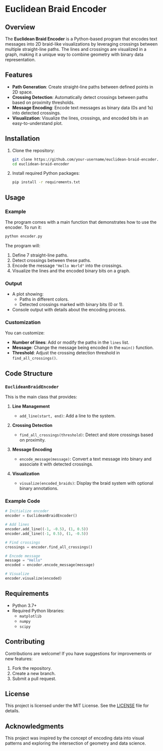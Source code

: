 # Euclidean Braid Encoder

## Overview
The **Euclidean Braid Encoder** is a Python-based program that encodes text messages into 2D braid-like visualizations by leveraging crossings between multiple straight-line paths. The lines and crossings are visualized in a graph, making it a unique way to combine geometry with binary data representation.

## Features
- **Path Generation**: Create straight-line paths between defined points in 2D space.
- **Crossing Detection**: Automatically detect crossings between paths based on proximity thresholds.
- **Message Encoding**: Encode text messages as binary data (0s and 1s) into detected crossings.
- **Visualization**: Visualize the lines, crossings, and encoded bits in an easy-to-understand plot.

## Installation
1. Clone the repository:
   ```bash
   git clone https://github.com/your-username/euclidean-braid-encoder.git
   cd euclidean-braid-encoder
   ```

2. Install required Python packages:
   ```bash
   pip install -r requirements.txt
   ```

## Usage

### Example
The program comes with a main function that demonstrates how to use the encoder. To run it:

```bash
python encoder.py
```

The program will:
1. Define 7 straight-line paths.
2. Detect crossings between these paths.
3. Encode the message `"Hello World"` into the crossings.
4. Visualize the lines and the encoded binary bits on a graph.

### Output
- A plot showing:
  - Paths in different colors.
  - Detected crossings marked with binary bits (0 or 1).
- Console output with details about the encoding process.

### Customization
You can customize:
- **Number of lines**: Add or modify the paths in the `lines` list.
- **Message**: Change the message being encoded in the `main()` function.
- **Threshold**: Adjust the crossing detection threshold in `find_all_crossings()`.

## Code Structure

### `EuclideanBraidEncoder`
This is the main class that provides:

1. **Line Management**
   - `add_line(start, end)`: Add a line to the system.

2. **Crossing Detection**
   - `find_all_crossings(threshold)`: Detect and store crossings based on proximity.

3. **Message Encoding**
   - `encode_message(message)`: Convert a text message into binary and associate it with detected crossings.

4. **Visualization**
   - `visualize(encoded_braids)`: Display the braid system with optional binary annotations.

### Example Code
```python
# Initialize encoder
encoder = EuclideanBraidEncoder()

# Add lines
encoder.add_line((-1, -0.5), (1, 0.5))
encoder.add_line((-1, 0.5), (1, -0.5))

# Find crossings
crossings = encoder.find_all_crossings()

# Encode message
message = "Hello"
encoded = encoder.encode_message(message)

# Visualize
encoder.visualize(encoded)
```

## Requirements
- Python 3.7+
- Required Python libraries:
  - `matplotlib`
  - `numpy`
  - `scipy`

## Contributing
Contributions are welcome! If you have suggestions for improvements or new features:
1. Fork the repository.
2. Create a new branch.
3. Submit a pull request.

## License
This project is licensed under the MIT License. See the [LICENSE](LICENSE) file for details.

## Acknowledgments
This project was inspired by the concept of encoding data into visual patterns and exploring the intersection of geometry and data science.

